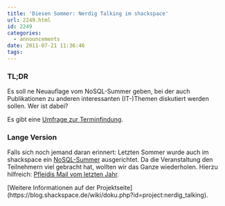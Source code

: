 ```yaml
---
title: 'Diesen Sommer: Nerdig Talking im shackspace'
url: 2249.html
id: 2249
categories:
  - announcements
date: 2011-07-21 11:36:46
tags:
---
```


<div>

### TL;DR

Es soll ne Neuauflage vom NoSQL-Summer geben, bei der auch  Publikationen zu anderen interessanten (IT-)Themen diskutiert werden  sollen. Wer ist dabei?

Es gibt eine [Umfrage zur Terminfindung](http://www.doodle.com/2utuycfn8tr4wci4).[](http://www.doodle.com/2utuycfn8tr4wci4 "http://www.doodle.com/2utuycfn8tr4wci4")

### Lange Version

Falls sich noch jemand daran erinnert: Letzten Sommer wurde auch im  shackspace ein [NoSQL-Summer](http://nosqlsummer.org/) ausgerichtet. Da die Veranstaltung den  Teilnehmern viel gebracht hat, wollten wir das Ganze wiederholen. Hierzu hilfreich: [Pfleidis Mail vom letzten Jahr](https://blog.shackspace.de/wiki/doku.php?id=project:nerdig_talking#ende_sommer_2010).

</div>
[Weitere Informationen auf der Projektseite](https://blog.shackspace.de/wiki/doku.php?id=project:nerdig_talking).
